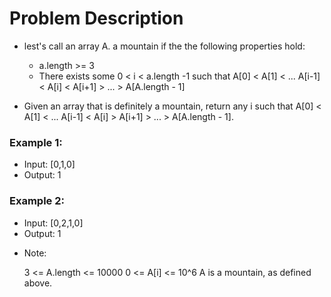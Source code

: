# Problem Description

-   lest's call an array A. a mountain if the the following properties hold:

    -   a.length >= 3
    -   There exists some 0 < i < a.length -1 such that A[0] < A[1] < ... A[i-1] < A[i] < A[i+1] > ... > A[A.length - 1]

-   Given an array that is definitely a mountain, return any i such that A[0] < A[1] < ... A[i-1] < A[i] > A[i+1] > ... > A[A.length - 1].

### Example 1:

-   Input: [0,1,0]
-   Output: 1

### Example 2:

-   Input: [0,2,1,0]
-   Output: 1

*   Note:

    3 <= A.length <= 10000
    0 <= A[i] <= 10^6
    A is a mountain, as defined above.
